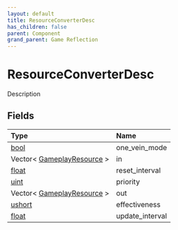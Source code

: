 ```yaml
---
layout: default
title: ResourceConverterDesc
has_children: false
parent: Component
grand_parent: Game Reflection
---
```

# ResourceConverterDesc
Description 

## Fields

| Type | Name |
|:----------|:--------------|
| [bool](/riftbreaker-wiki/docs/game-reflection/components/bool/) | one_vein_mode |
| Vector< [GameplayResource](/riftbreaker-wiki/docs/game-reflection/classes/gameplay_resource/) > | in |
| [float](/riftbreaker-wiki/docs/game-reflection/components/float/) | reset_interval |
| [uint](/riftbreaker-wiki/docs/game-reflection/components/uint/) | priority |
| Vector< [GameplayResource](/riftbreaker-wiki/docs/game-reflection/classes/gameplay_resource/) > | out |
| [ushort](/riftbreaker-wiki/docs/game-reflection/enums/ushort/) | effectiveness |
| [float](/riftbreaker-wiki/docs/game-reflection/components/float/) | update_interval |

